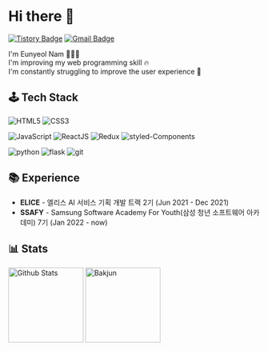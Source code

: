 

# Hi there 👋

[![Tistory Badge](https://img.shields.io/badge/Tech%20Blog-01A9DB?style=flat&logo=DPD&logoColor=white)](https://nyol.tistory.com/)
[![Gmail Badge](https://img.shields.io/badge/Gmail-D14836?style=flat&logo=Gmail&logoColor=white)](mailto:ney9083@gmail.com)

I'm Eunyeol Nam 🧑🏻‍💻  <br />
I'm improving my web programming skill 🔥 <br />
I'm constantly struggling to improve the user experience 🤔 <br />

## 🕹 Tech Stack

![HTML5](https://img.shields.io/badge/-HTML5-E34F26?&style=flat&logo=html5&logoColor=white) ![CSS3](https://img.shields.io/badge/-CSS3-1572B6?&style=flat&logo=css3&logoColor=white)

![JavaScript](https://img.shields.io/badge/-JavaScript-F7DF1E?&style=flat&logo=javascript&logoColor=white) ![ReactJS](https://img.shields.io/badge/-ReactJs-61DAFB?logo=react&logoColor=white&style=flat) ![Redux](https://img.shields.io/badge/-Redux-764ABC?&style=flat&logo=redux&logoColor=white) ![styled-Components](https://img.shields.io/badge/-StyledComponents-DB7093?&style=flat&logo=StyledComponents&logoColor=white)

![python](https://img.shields.io/badge/-Python-3776AB?&style=flat&logo=Python&logoColor=white) ![flask](https://img.shields.io/badge/-flask-000000?&style=flat&logo=Flask&logoColor=white) ![git](https://img.shields.io/badge/-git-f05032?&style=flat&logo=git&logoColor=white)

## 📚 Experience

- **ELICE** - 엘리스 AI 서비스 기획 개발 트랙 2기 (Jun 2021 - Dec 2021)
- **SSAFY** - Samsung Software Academy For Youth(삼성 청년 소프트웨어 아카데미) 7기 (Jan 2022 - now)

## 📊 Stats

<p align="left">
  <img src="https://github-readme-stats.vercel.app/api?username=Eunyeol-Lucas&show_icons=true&count_private=true&theme=tokyonight&hide_border=true&bg_color=0d1017" alt="Github Stats" height="150px" />
  <img src="http://mazassumnida.wtf/api/v2/generate_badge?boj=ney9083" alt="Bakjun" height="150px" />
</p>



